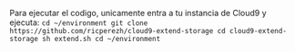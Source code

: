 Para ejecutar el codigo, unicamente entra a tu instancia de Cloud9 y ejecuta:
``
cd ~/environment
git clone https://github.com/ricperezh/cloud9-extend-storage
cd cloud9-extend-storage
sh extend.sh
cd ~/environment
``
